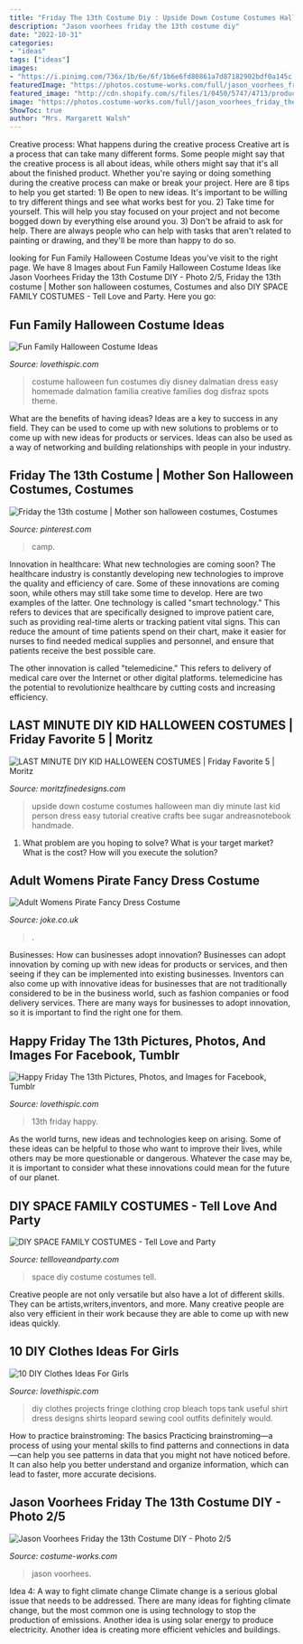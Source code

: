 ```yaml
---
title: "Friday The 13th Costume Diy : Upside Down Costume Costumes Halloween Man Diy Minute Last Kid Person Dress Easy Tutorial Creative Crafts Bee Sugar Andreasnotebook Handmade"
description: "Jason voorhees friday the 13th costume diy"
date: "2022-10-31"
categories:
- "ideas"
tags: ["ideas"]
images:
- "https://i.pinimg.com/736x/1b/6e/6f/1b6e6fd80861a7d87182902bdf0a145c.jpg"
featuredImage: "https://photos.costume-works.com/full/jason_voorhees_friday_the_13th5.jpg"
featured_image: "http://cdn.shopify.com/s/files/1/0450/5747/4713/products/00016985p.png?v=1625806446"
image: "https://photos.costume-works.com/full/jason_voorhees_friday_the_13th5.jpg"
ShowToc: true
author: "Mrs. Margarett Walsh"
---
```



Creative process: What happens during the creative process
Creative art is a process that can take many different forms. Some people might say that the creative process is all about ideas, while others might say that it's all about the finished product. Whether you're saying or doing something during the creative process can make or break your project. Here are 8 tips to help you get started: 1) Be open to new ideas. It's important to be willing to try different things and see what works best for you. 2) Take time for yourself. This will help you stay focused on your project and not become bogged down by everything else around you. 3) Don't be afraid to ask for help. There are always people who can help with tasks that aren't related to painting or drawing, and they'll be more than happy to do so.

	

		
looking for Fun Family Halloween Costume Ideas you've visit to the right page. We have 8 Images about Fun Family Halloween Costume Ideas like Jason Voorhees Friday the 13th Costume DIY - Photo 2/5, Friday the 13th costume | Mother son halloween costumes, Costumes and also DIY SPACE FAMILY COSTUMES - Tell Love and Party. Here you go:
		
    
## Fun Family Halloween Costume Ideas

<img loading=lazy src="http://www.lovethispic.com/uploaded_images/blogs/36-1413982366-3-3.jpg" onerror="this.onerror=null;this.src='https://tse2.mm.bing.net/th?id=OIP.D6RYp-1y5W0yQT2MoBZyvQHaJ-&amp;pid=15.1';" alt="Fun Family Halloween Costume Ideas">

_Source: lovethispic.com_

>costume halloween fun costumes diy disney dalmatian dress easy homemade dalmation familia creative families dog disfraz spots theme. 

	

What are the benefits of having ideas?
Ideas are a key to success in any field. They can be used to come up with new solutions to problems or to come up with new ideas for products or services. Ideas can also be used as a way of networking and building relationships with people in your industry.

    
## Friday The 13th Costume | Mother Son Halloween Costumes, Costumes

<img loading=lazy src="https://i.pinimg.com/736x/1b/6e/6f/1b6e6fd80861a7d87182902bdf0a145c.jpg" onerror="this.onerror=null;this.src='https://tse4.mm.bing.net/th?id=OIP.3QRT8WhM_9wIx8hQMhDqPAHaJ3&amp;pid=15.1';" alt="Friday the 13th costume | Mother son halloween costumes, Costumes">

_Source: pinterest.com_

>camp. 

	

Innovation in healthcare: What new technologies are coming soon?
The healthcare industry is constantly developing new technologies to improve the quality and efficiency of care. Some of these innovations are coming soon, while others may still take some time to develop. Here are two examples of the latter. 
One technology is called "smart technology." This refers to devices that are specifically designed to improve patient care, such as providing real-time alerts or tracking patient vital signs. This can reduce the amount of time patients spend on their chart, make it easier for nurses to find needed medical supplies and personnel, and ensure that patients receive the best possible care. 

The other innovation is called "telemedicine." This refers to delivery of medical care over the Internet or other digital platforms. telemedicine has the potential to revolutionize healthcare by cutting costs and increasing efficiency.

    
## LAST MINUTE DIY KID HALLOWEEN COSTUMES | Friday Favorite 5 | Moritz

<img loading=lazy src="https://www.moritzfinedesigns.com/wp-content/uploads/2015/10/1.11.png" onerror="this.onerror=null;this.src='https://tse4.mm.bing.net/th?id=OIP.0sCvlGxelm4MWb7izuFJOQHaLG&amp;pid=15.1';" alt="LAST MINUTE DIY KID HALLOWEEN COSTUMES | Friday Favorite 5 | Moritz">

_Source: moritzfinedesigns.com_

>upside down costume costumes halloween man diy minute last kid person dress easy tutorial creative crafts bee sugar andreasnotebook handmade. 

	

1. What problem are you hoping to solve? What is your target market? What is the cost? How will you execute the solution?

    
## Adult Womens Pirate Fancy Dress Costume

<img loading=lazy src="http://cdn.shopify.com/s/files/1/0450/5747/4713/products/00016985p.png?v=1625806446" onerror="this.onerror=null;this.src='https://tse2.mm.bing.net/th?id=OIP.N40LSOE0xeWiIMGDXN_lawHaLv&amp;pid=15.1';" alt="Adult Womens Pirate Fancy Dress Costume">

_Source: joke.co.uk_

>. 

	

Businesses: How can businesses adopt innovation?
Businesses can adopt innovation by coming up with new ideas for products or services, and then seeing if they can be implemented into existing businesses. Inventors can also come up with innovative ideas for businesses that are not traditionally considered to be in the business world, such as fashion companies or food delivery services. There are many ways for businesses to adopt innovation, so it is important to find the right one for them.

    
## Happy Friday The 13th Pictures, Photos, And Images For Facebook, Tumblr

<img loading=lazy src="http://www.lovethispic.com/uploaded_images/161371-Happy-Friday-The-13th.jpg" onerror="this.onerror=null;this.src='https://tse2.mm.bing.net/th?id=OIP.mi1Q1yuPoNIOdOvZAvOGagHaHa&amp;pid=15.1';" alt="Happy Friday The 13th Pictures, Photos, and Images for Facebook, Tumblr">

_Source: lovethispic.com_

>13th friday happy. 

	

As the world turns, new ideas and technologies keep on arising. Some of these ideas can be helpful to those who want to improve their lives, while others may be more questionable or dangerous. Whatever the case may be, it is important to consider what these innovations could mean for the future of our planet.

    
## DIY SPACE FAMILY COSTUMES - Tell Love And Party

<img loading=lazy src="https://tellloveandparty.com/wp-content/uploads/2015/10/space-costume-ideas-Tell-Love-and-party.jpg" onerror="this.onerror=null;this.src='https://tse4.mm.bing.net/th?id=OIP.t9mxUOtF0TYvxlOsWN8zeAHaE8&amp;pid=15.1';" alt="DIY SPACE FAMILY COSTUMES - Tell Love and Party">

_Source: tellloveandparty.com_

>space diy costume costumes tell. 

	

Creative people are not only versatile but also have a lot of different skills. They can be artists,writers,inventors, and more. Many creative people are also very efficient in their work because they are able to come up with new ideas quickly.

    
## 10 DIY Clothes Ideas For Girls

<img loading=lazy src="https://www.lovethispic.com/uploaded_images/blogs/36-1423182641-1-2.jpg" onerror="this.onerror=null;this.src='https://tse3.mm.bing.net/th?id=OIP.88Qwy6W_dtHsjIB5xc6hmAHaSh&amp;pid=15.1';" alt="10 DIY Clothes Ideas For Girls">

_Source: lovethispic.com_

>diy clothes projects fringe clothing crop bleach tops tank useful shirt dress designs shirts leopard sewing cool outfits definitely would. 

	

How to practice brainstroming: The basics
Practicing brainstroming—a process of using your mental skills to find patterns and connections in data—can help you see patterns in data that you might not have noticed before. It can also help you better understand and organize information, which can lead to faster, more accurate decisions.

    
## Jason Voorhees Friday The 13th Costume DIY - Photo 2/5

<img loading=lazy src="https://photos.costume-works.com/full/jason_voorhees_friday_the_13th5.jpg" onerror="this.onerror=null;this.src='https://tse1.mm.bing.net/th?id=OIP.JCLGh-imraB-tRjDp7QCiQAAAA&amp;pid=15.1';" alt="Jason Voorhees Friday the 13th Costume DIY - Photo 2/5">

_Source: costume-works.com_

>jason voorhees. 

	

Idea 4: A way to fight climate change
Climate change is a serious global issue that needs to be addressed. There are many ideas for fighting climate change, but the most common one is using technology to stop the production of emissions. Another idea is using solar energy to produce electricity. Another idea is creating more efficient vehicles and buildings.

